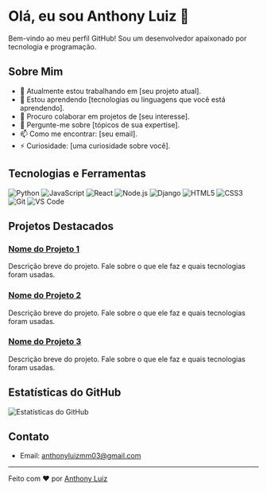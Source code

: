 # Olá, eu sou Anthony Luiz 👋

Bem-vindo ao meu perfil GitHub! Sou um desenvolvedor apaixonado por tecnologia e programação.

## Sobre Mim

- 🔭 Atualmente estou trabalhando em [seu projeto atual].
- 🌱 Estou aprendendo [tecnologias ou linguagens que você está aprendendo].
- 👯 Procuro colaborar em projetos de [seu interesse].
- 💬 Pergunte-me sobre [tópicos de sua expertise].
- 📫 Como me encontrar: [seu email].
- ⚡ Curiosidade: [uma curiosidade sobre você].

## Tecnologias e Ferramentas

![Python](https://img.shields.io/badge/-Python-000?&logo=Python)
![JavaScript](https://img.shields.io/badge/-JavaScript-000?&logo=JavaScript)
![React](https://img.shields.io/badge/-React-000?&logo=React)
![Node.js](https://img.shields.io/badge/-Node.js-000?&logo=Node.js)
![Django](https://img.shields.io/badge/-Django-000?&logo=Django)
![HTML5](https://img.shields.io/badge/-HTML5-000?&logo=HTML5)
![CSS3](https://img.shields.io/badge/-CSS3-000?&logo=CSS3)
![Git](https://img.shields.io/badge/-Git-000?&logo=Git)
![VS Code](https://img.shields.io/badge/-VS%20Code-000?&logo=Visual%20Studio%20Code)

## Projetos Destacados

### [Nome do Projeto 1](link-do-projeto-1)

Descrição breve do projeto. Fale sobre o que ele faz e quais tecnologias foram usadas.

### [Nome do Projeto 2](link-do-projeto-2)

Descrição breve do projeto. Fale sobre o que ele faz e quais tecnologias foram usadas.

### [Nome do Projeto 3](link-do-projeto-3)

Descrição breve do projeto. Fale sobre o que ele faz e quais tecnologias foram usadas.

## Estatísticas do GitHub

![Estatísticas do GitHub](https://github-readme-stats.vercel.app/api?username=seu-username&show_icons=true&hide_border=true)

## Contato

- Email: anthonyluizmm03@gmail.com

---

Feito com ❤️ por [Anthony Luiz](https://github.com/Anthonylmm)
